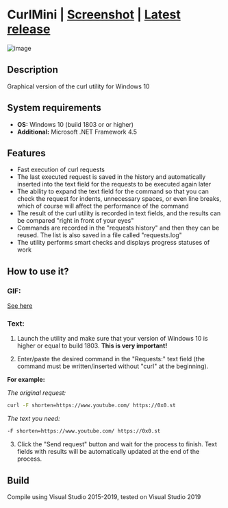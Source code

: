 # CurlMini | [Screenshot](https://github.com/Zalexanninev15/CurlMini/blob/master/CurlMini-Screenshot.png) | [Latest release](https://github.com/Zalexanninev15/CurlMini/releases/tag/1.1)

![image](https://i.imgur.com/GaEEDbp.png)

## Description
Graphical version of the curl utility for Windows 10

## System requirements
* **OS:** Windows 10 (build 1803 or or higher)
* **Additional:** Microsoft .NET Framework 4.5

## Features

* Fast execution of curl requests
* The last executed request is saved in the history and automatically inserted into the text field for the requests to be executed again later
* The ability to expand the text field for the command so that you can check the request for indents, unnecessary spaces, or even line breaks, which of course will affect the performance of the command
* The result of the curl utility is recorded in text fields, and the results can be compared "right in front of your eyes"
* Commands are recorded in the "requests history" and then they can be reused. The list is also saved in a file called "requests.log"
* The utility performs smart checks and displays progress statuses of work

## How to use it?

### GIF: 

[See here](https://github.com/Zalexanninev15/CurlMini/blob/master/CurlMini-Example.gif)

### Text:

1. Launch the utility and make sure that your version of Windows 10 is higher or equal to build 1803. **This is very important!**

2. Enter/paste the desired command in the "Requests:" text field (the command must be written/inserted without "curl" at the beginning). 

**For example:**

*The original request:* 

```bash
curl -F shorten=https://www.youtube.com/ https://0x0.st
```

*The text you need:*

```bash
-F shorten=https://www.youtube.com/ https://0x0.st
```

3. Click the "Send request" button and wait for the process to finish. Text fields with results will be automatically updated at the end of the process.

## Build
Compile using Visual Studio 2015-2019, tested on Visual Studio 2019
